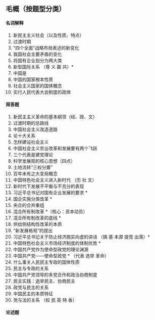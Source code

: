 ## 毛概（按题型分类）

#### 名词解释

1. 新民主主义社会（以及性质、特点）
2. 过渡时期
3. “四个全面”战略布局表述的新变化
4. 我国社会主要矛盾的变化
5. 将国有企业划分为两大类
6. 新型国际关系 （尊 义 赢 共）*
7. 中国是
8. 中国的国家根本性质
9. 社会主义国家的国体概念
10. 实行人民代表大会制度的政体



#### 简答题

1. 新民主主义革命的基本纲领（经、政、文）
2. 过渡时期的总路线
3. 中国社会主义改造道路
4. 论十大关系
5. 怎样建设社会主义
6. 中国社会主义农业改革和发展要有两个飞跃
7. 三个代表是建党理论
8. 科学发展观的核心思想（四点）
9. 土地流转“三权分置”
10. 百年未有之大变局概念
11. 中国特色社会主义进入新时代 （历 社 文）
12. 新时代下发展不平衡与不充分的表现
13. 习近平总书记对国有企业发展的要求 *
14. 国企实施分类改革 *
15. 央企的合并重组
16. 混合所有制改革 *（核心：资本动员）
17. 混合所有制改革的底线 *
18. 供给侧结构性改革的本质
19. “新发展格局”的提出
20. 习近平总书记关于防止经济脱实向虚的讲话 （搞 基 本源 提竞 出落）*
21. 中国特色社会主义市场经济制度的体制优势 *
22. 中国共产党作为使命型政党的理论渊源
23. 中国共产党——使命型政党 * （代表 选举 革命）
24. 什么事关人民民主专政的国体性质
25. 民主与专政的关系
26. 中国共产党领导的多党合作和政治协商制度
27. 民主实践：选举民主、协商民主
28. 政党与民主的关系
29. 中国民主的本质特征
30. 党与法的关系 （权 民 英 特 香）



#### 论述题

